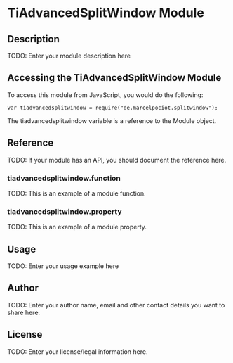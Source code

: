 # TiAdvancedSplitWindow Module

## Description

TODO: Enter your module description here

## Accessing the TiAdvancedSplitWindow Module

To access this module from JavaScript, you would do the following:

    var tiadvancedsplitwindow = require("de.marcelpociot.splitwindow");

The tiadvancedsplitwindow variable is a reference to the Module object.

## Reference

TODO: If your module has an API, you should document
the reference here.

### tiadvancedsplitwindow.function

TODO: This is an example of a module function.

### tiadvancedsplitwindow.property

TODO: This is an example of a module property.

## Usage

TODO: Enter your usage example here

## Author

TODO: Enter your author name, email and other contact
details you want to share here.

## License

TODO: Enter your license/legal information here.
